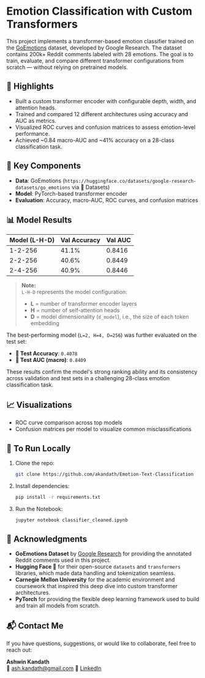 # Emotion Classification with Custom Transformers

This project implements a transformer-based emotion classifier trained on the [GoEmotions](https://huggingface.co/datasets/google-research-datasets/go_emotions) dataset, developed by Google Research. The dataset contains 200k+ Reddit comments labeled with 28 emotions. The goal is to train, evaluate, and compare different transformer configurations from scratch — without relying on pretrained models.

## 🚀 Highlights

- Built a custom transformer encoder with configurable depth, width, and attention heads.
- Trained and compared 12 different architectures using accuracy and AUC as metrics.
- Visualized ROC curves and confusion matrices to assess emotion-level performance.
- Achieved ~0.84 macro-AUC and ~41% accuracy on a 28-class classification task.


## 🧠 Key Components

- **Data**: GoEmotions (`https://huggingface.co/datasets/google-research-datasets/go_emotions` via 🤗 Datasets)
- **Model**: PyTorch-based transformer encoder
- **Evaluation**: Accuracy, macro-AUC, ROC curves, and confusion matrices

## 📊 Model Results

| Model (L-H-D)     | Val Accuracy | Val AUC |
|------------------|--------------|---------|
| 1-2-256          | 41.1%        | 0.8416  |
| 2-2-256          | 40.6%        | 0.8449  |
| 2-4-256          | 40.9%        | 0.8446  |

> **Note:**  
> `L-H-D` represents the model configuration:  
> - **L** = number of transformer encoder layers  
> - **H** = number of self-attention heads  
> - **D** = model dimensionality (`d_model`), i.e., the size of each token embedding

The best-performing model (`L=2, H=4, D=256`) was further evaluated on the test set:

- **🧪 Test Accuracy**: `0.4078`
- **🧪 Test AUC (macro)**: `0.8409`

These results confirm the model's strong ranking ability and its consistency across validation and test sets in a challenging 28-class emotion classification task.

## 📈 Visualizations

- ROC curve comparison across top models
- Confusion matrices per model to visualize common misclassifications

## 🧪 To Run Locally

1. Clone the repo:
   ```bash
   git clone https://github.com/akandath/Emotion-Text-Classification

2. Install dependencies:
   ```bash
   pip install -r requirements.txt

3. Run the Notebook:
    ```bash
    jupyter notebook classifier_cleaned.ipynb

## 🙏 Acknowledgments

- **GoEmotions Dataset** by [Google Research](https://huggingface.co/datasets/google-research-datasets/go_emotions) for providing the annotated Reddit comments used in this project.
- **Hugging Face 🤗** for their open-source `datasets` and `transformers` libraries, which made data handling and tokenization seamless.
- **Carnegie Mellon University** for the academic environment and coursework that inspired this deep dive into custom transformer architectures.
- **PyTorch** for providing the flexible deep learning framework used to build and train all models from scratch.

## 📬 Contact Me

If you have questions, suggestions, or would like to collaborate, feel free to reach out:

**Ashwin Kandath**  
📧 ash.kandath@gmail.com 
🔗 [LinkedIn](https://www.linkedin.com/in/ashwin-kandath/)
